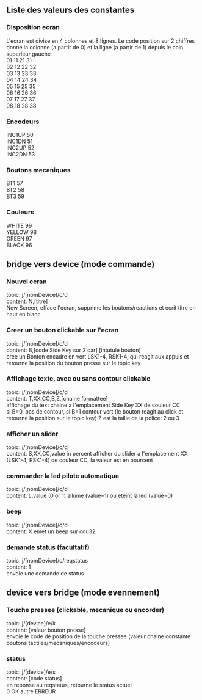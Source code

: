 ## Liste des valeurs des constantes
### Disposition ecran
L'ecran est divise en 4 colonnes et 8 lignes. Le code position sur 2 chiffres donne la colonne (a partir de 0) et la ligne (a partir de 1) depuis le coin superieur gauche  
01 11 21 31  
02 12 22 32   
03 13 23 33  
04 14 24 34  
05 15 25 35  
06 16 26 36  
07 17 27 37  
08 18 28 38  

### Encodeurs
INC1UP 50  
INC1DN 51  
INC2UP 52  
INC2DN 53  

### Boutons mecaniques
BT1 57  
BT2 58  
BT3 59  

### Couleurs
WHITE 99  
YELLOW 98  
GREEN 97  
BLACK 96  

## bridge vers device (mode commande)
### Nouvel ecran
topic: j/[nomDevice]/c/d  
content: N,[titre]  
New Screen, efface l'ecran, supprime les boutons/reactions et ecrit titre en haut en blanc

### Creer un bouton clickable sur l'ecran
topic: j/[nomDevice]/c/d  
content: B,[code Side Key sur 2 car],[intutule bouton]  
cree un Bonton encadre en vert LSK1-4, RSK1-4, qui réagit aux appuis et retourne la position du bouton presse sur le topic key

### Affichage texte, avec ou sans contour clickable
topic: j/[nomDevice]/c/d  
content: T,XX,CC,B,Z,[chaine formattee]  
affichage du text chaine a l'emplacement Side Key XX de couleur CC  
si B=0, pas de contour, si B=1 contour vert (le bouton reagit au click et retourne la position sur le topic key)
Z est la taille de la police: 2 ou 3

### afficher un slider
topic: j/[nomDevice]/c/d  
content: S,XX,CC,value in percent
afficher du slider a l'emplacement XX (LSK1-4, RSK1-4) de couleur CC, la valeur est en pourcent

### commander la led pilote automatique
topic: j/[nomDevice]/c/d  
content: L,value (0 or 1)
allume (value=1) ou eteint la led (value=0)

### beep
topic: j/[nomDevice]/c/d  
content: X
emet un beep sur cdu32


### demande status (facultatif)
topic: j/[nomDevice]/c/reqstatus  
content: 1  
envoie une demande de status

## device vers bridge (mode evennement)
### Touche pressee (clickable, mecanique ou encorder)
topic: j/[device]/e/k  
content: [valeur bouton presse]  
envoie le code de position de la touche pressee (valeur chaine constante boutons tactiles/mecaniques/encodeurs)

### status
topic: j/[device]/e/s  
content: [code status]  
en reponse au reqstatus, retourne le status actuel  
0 OK
autre ERREUR

